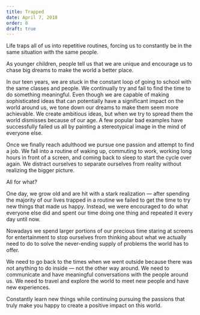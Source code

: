 ```yaml
---
title: Trapped
date: April 7, 2018
order: 8
draft: true
---
```


Life traps all of us into repetitive routines, forcing us to constantly be in the same situation with the same people.

As younger children, people tell us that we are unique and encourage us to chase big dreams to make the world a better place.

In our teen years, we are stuck in the constant loop of going to school with the same classes and people. We continually try and fail to find the time to do something meaningful. Even though we are capable of making sophisticated ideas that can potentially have a significant impact on the world around us, we tone down our dreams to make them seem more achievable. We create ambitious ideas, but when we try to spread them the world dismisses because of our age. A few popular bad examples have successfully failed us all by painting a stereotypical image in the mind of everyone else.

Once we finally reach adulthood we pursue one passion and attempt to find a job. We fall into a routine of waking up, commuting to work, working long hours in front of a screen, and coming back to sleep to start the cycle over again. We distract ourselves to separate ourselves from reality without realizing the bigger picture.

All for what?

One day, we grow old and are hit with a stark realization — after spending the majority of our lives trapped in a routine we failed to get the time to try new things that made us happy. Instead, we were encouraged to do what everyone else did and spent our time doing one thing and repeated it every day until now.

Nowadays we spend larger portions of our precious time staring at screens for entertainment to stop ourselves from thinking about what we actually need to do to solve the never-ending supply of problems the world has to offer.

We need to go back to the times when we went outside because there was not anything to do inside — not the other way around. We need to communicate and have meaningful conversations with the people around us. We need to travel and explore the world to meet new people and have new experiences.

Constantly learn new things while continuing pursuing the passions that truly make you happy to create a positive impact on this world.
